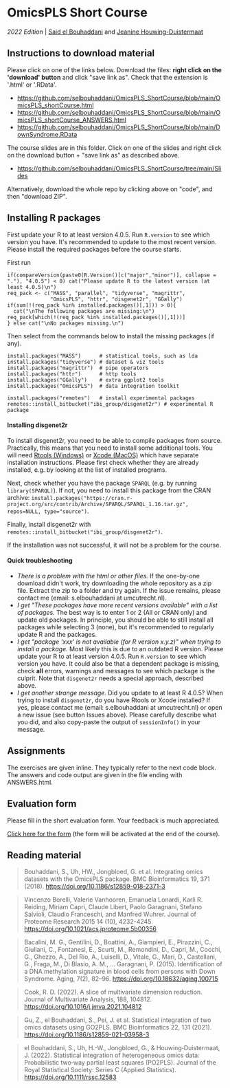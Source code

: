 # OmicsPLS Short Course
*2022 Edition* | [Said el Bouhaddani](https://www.linkedin.com/in/selbouhaddani/) and [Jeanine Houwing-Duistermaat](https://www.linkedin.com/in/jeanine-houwing-duistermaat/)

## Instructions to download material

Please click on one of the links below. Download the files: **right click on the 'download' button** and click "save link as". Check that the extension is '.html' or '.RData'. 

- https://github.com/selbouhaddani/OmicsPLS_ShortCourse/blob/main/OmicsPLS_shortCourse.html
- https://github.com/selbouhaddani/OmicsPLS_ShortCourse/blob/main/OmicsPLS_shortCourse_ANSWERS.html
- https://github.com/selbouhaddani/OmicsPLS_ShortCourse/blob/main/DownSyndrome.RData

The course slides are in this folder. Click on one of the slides and right click on the download button + "save link as" as described above. 

- https://github.com/selbouhaddani/OmicsPLS_ShortCourse/tree/main/Slides

Alternatively, download the whole repo by clicking above on "code", and then "download ZIP".


## Installing R packages

First update your R to at least version 4.0.5. Run `R.version` to see which version you have. It's recommended to update to the most recent version. 
Please install the required packages before the course starts.

First run 
```
if(compareVersion(paste0(R.Version()[c("major","minor")], collapse = "."), "4.0.5") < 0) cat("Please update R to the latest version (at least 4.0.5)\n")
req_pack <- c("MASS", "parallel", "tidyverse", "magrittr", 
              "OmicsPLS", "httr", "disgenet2r", "GGally")
if(sum(!(req_pack %in% installed.packages()[,1])) > 0){
  cat("\nThe following packages are missing:\n")
req_pack[which(!(req_pack %in% installed.packages()[,1]))]
} else cat("\nNo packages missing.\n")
```

Then select from the commands below to install the missing packages (if any).
```
install.packages("MASS")      # statistical tools, such as lda
install.packages("tidyverse") # dataset & viz tools
install.packages("magrittr")  # pipe operators
install.packages("httr")      # http tools
install.packages("GGally")    # extra ggplot2 tools
install.packages("OmicsPLS")  # data integration toolkit

install.packages("remotes")   # install experimental packages
remotes::install_bitbucket("ibi_group/disgenet2r") # experimental R package
```

#### Installing disgenet2r

To install disgenet2r, you need to be able to compile packages from source. Practically, this means that you need to install some additional tools. You will need [Rtools (Windows)](https://cran.r-project.org/bin/windows/Rtools/) or [Xcode (MacOS)](https://developer.apple.com/xcode/) which have separate installation instructions. Please first check whether they are already installed, e.g. by looking at the list of installed programs.

Next, check whether you have the package `SPARQL` (e.g. by running `library(SPARQL)`). If not, you need to install this package from the CRAN archive: `install.packages("https://cran.r-project.org/src/contrib/Archive/SPARQL/SPARQL_1.16.tar.gz", repos=NULL, type="source")`. 

Finally, install disgenet2r with `remotes::install_bitbucket("ibi_group/disgenet2r")`. 

If the installation was not successful, it will not be a problem for the course. 

#### Quick troubleshooting

- _There is a problem with the html or other files._ If the one-by-one download didn't work, try downloading the whole repository as a zip file. Extract the zip to a folder and try again. If the issue remains, please contact me (email: s.elbouhaddani at umcutrecht.nl). 
- _I get "These packages have more recent versions available" with a list of packages._ The best way is to enter 1 or 2 (All or CRAN only) and update old packages. In principle, you should be able to still install all packages while selecting 3 (none), but it's recommended to regularly update R and the packages. 
- _I get "package 'xxx' is not available (for R version x.y.z)" when trying to install a package._ Most likely this is due to an outdated R version. Please update your R to at least version 4.0.5. Run `R.version` to see which version you have. It could also be that a dependent package is missing, check **all** errors, warnings and messages to see which package is the culprit. Note that `disgenet2r` needs a special approach, described above. 
- _I get another strange message._ Did you update to at least R 4.0.5? When trying to install `disgenet2r`, do you have Rtools or Xcode installed? If yes, please contact me (email: s.elbouhaddani at umcutrecht.nl) or open a new issue (see button Issues above). Please carefully describe what you did, and also copy-paste the output of `sessionInfo()` in your message. 


## Assignments

The exercises are given inline. They typically refer to the next code block. The answers and code output are given in the file ending with ANSWERS.html. 


## Evaluation form

Please fill in the short evaluation form. Your feedback is much appreciated. 

[Click here for the form](https://forms.gle/w6Tj3MSeRYZ7HaaW6) (the form will be activated at the end of the course). 


## Reading material

> Bouhaddani, S., Uh, HW., Jongbloed, G. et al. Integrating omics datasets with the OmicsPLS package. BMC Bioinformatics 19, 371 (2018). https://doi.org/10.1186/s12859-018-2371-3

> Vincenzo Borelli, Valerie Vanhooren, Emanuela Lonardi, Karli R. Reiding, Miriam Capri, Claude Libert, Paolo Garagnani, Stefano Salvioli, Claudio Franceschi, and Manfred Wuhrer. Journal of Proteome Research 2015 14 (10), 4232-4245. https://doi.org/10.1021/acs.jproteome.5b00356

> Bacalini, M. G., Gentilini, D., Boattini, A., Giampieri, E., Pirazzini, C., Giuliani, C., Fontanesi, E., Scurti, M., Remondini, D., Capri, M., Cocchi, G., Ghezzo, A., Del Rio, A., Luiselli, D., Vitale, G., Mari, D., Castellani, G., Fraga, M., Di Blasio, A. M., … Garagnani, P. (2015). Identification of a DNA methylation signature in blood cells from persons with Down Syndrome. Aging, 7(2), 82–96. https://doi.org/10.18632/aging.100715

> Cook, R. D. (2022). A slice of multivariate dimension reduction. Journal of Multivariate Analysis, 188, 104812. https://doi.org/10.1016/j.jmva.2021.104812

> Gu, Z., el Bouhaddani, S., Pei, J. et al. Statistical integration of two omics datasets using GO2PLS. BMC Bioinformatics 22, 131 (2021). https://doi.org/10.1186/s12859-021-03958-3

> el Bouhaddani, S., Uh, H.-W., Jongbloed, G., & Houwing‐Duistermaat, J. (2022). Statistical integration of heterogeneous omics data: Probabilistic two‐way partial least squares (PO2PLS). Journal of the Royal Statistical Society: Series C (Applied Statistics). https://doi.org/10.1111/rssc.12583




